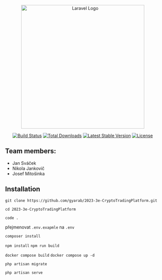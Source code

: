 <p align="center"><a href="https://laravel.com" target="_blank"><img src="https://raw.githubusercontent.com/laravel/art/master/logo-lockup/5%20SVG/2%20CMYK/1%20Full%20Color/laravel-logolockup-cmyk-red.svg" width="400" alt="Laravel Logo"></a></p>

<p align="center">
<a href="https://github.com/laravel/framework/actions"><img src="https://github.com/laravel/framework/workflows/tests/badge.svg" alt="Build Status"></a>
<a href="https://packagist.org/packages/laravel/framework"><img src="https://img.shields.io/packagist/dt/laravel/framework" alt="Total Downloads"></a>
<a href="https://packagist.org/packages/laravel/framework"><img src="https://img.shields.io/packagist/v/laravel/framework" alt="Latest Stable Version"></a>
<a href="https://packagist.org/packages/laravel/framework"><img src="https://img.shields.io/packagist/l/laravel/framework" alt="License"></a>
</p>

## Team members:
- Jan Sváček
- Nikola Jankovič
- Josef Mitošinka

## Installation

`git clone https://github.com/gyarab/2023-3e-CryptoTradingPlatform.git`

`cd 2023-3e-CryptoTradingPlatform`

`code .`

přejmenovat `.env.exapmle` na `.env`

`composer install`

`npm install`
`npm run build`

`docker compose build`
`docker compose up -d`

`php artisan migrate`

`php artisan serve`
